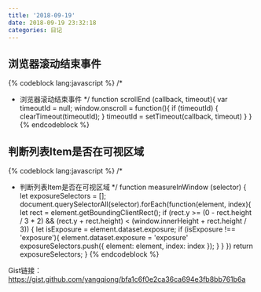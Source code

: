 ```yaml
---
title: '2018-09-19'
date: 2018-09-19 23:32:18
categories: 日记
---
```


## 浏览器滚动结束事件
{% codeblock lang:javascript %}
/* 
*  浏览器滚动结束事件
*/
function scrollEnd (callback, timeout){
    var timeoutId = null;
    window.onscroll = function(){
        if (timeoutId) {
            clearTimeout(timeoutId);
        }
        timeoutId = setTimeout(callback, timeout)
    }
}
{% endcodeblock %}

## 判断列表Item是否在可视区域
{% codeblock lang:javascript %}
/*
* 判断列表Item是否在可视区域
*/
function measureInWindow (selector) {
    let exposureSelectors = [];
    document.querySelectorAll(selector).forEach(function(element, index){
        let rect = element.getBoundingClientRect();
        if (rect.y >= (0 - rect.height / 3 * 2) && (rect.y + rect.height) < (window.innerHeight + rect.height / 3)) {
            let isExposure = element.dataset.exposure;
            if (isExposure !== 'exposure'){
                element.dataset.exposure = 'exposure'
                exposureSelectors.push({
                    element: element,
                    index: index
                });
            }
        }
    })
    return exposureSelectors;
}
{% endcodeblock %}

Gist链接： https://gist.github.com/yangqiong/bfa1c6f0e2ca36ca694e3fb8bb761b6a